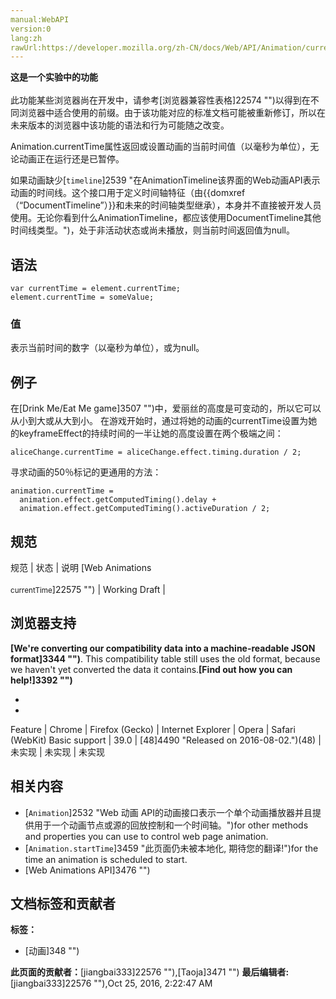 ```yaml
---
manual:WebAPI
version:0
lang:zh
rawUrl:https://developer.mozilla.org/zh-CN/docs/Web/API/Animation/currentTime
---
```






**这是一个实验中的功能**<br></br>此功能某些浏览器尚在开发中，请参考[浏览器兼容性表格]22574 "")以得到在不同浏览器中适合使用的前缀。由于该功能对应的标准文档可能被重新修订，所以在未来版本的浏览器中该功能的语法和行为可能随之改变。




Animation.currentTime属性返回或设置动画的当前时间值（以毫秒为单位），无论动画正在运行还是已暂停。



如果动画缺少[`timeline`]2539 "在AnimationTimeline该界面的Web动画API表示动画的时间线。这个接口用于定义时间轴特征（由{{domxref（“DocumentTimeline”）}}和未来的时间轴类型继承），本身并不直接被开发人员使用。无论你看到什么AnimationTimeline，都应该使用DocumentTimeline其他时间线类型。")，处于非活动状态或尚未播放，则当前时间返回值为null。


## 语法<a name="语法"></a>

```
var currentTime = element.currentTime;
element.currentTime = someValue;
```

### 值<a name="值"></a>


表示当前时间的数字（以毫秒为单位），或为null。


## 例子<a name="例子"></a>


在[Drink Me/Eat Me game]3507 "")中，爱丽丝的高度是可变动的，所以它可以从小到大或从大到小。 在游戏开始时，通过将她的动画的currentTime设置为她的keyframeEffect的持续时间的一半让她的高度设置在两个极端之间：


```
aliceChange.currentTime = aliceChange.effect.timing.duration / 2;
```


寻求动画的50％标记的更通用的方法：


```
animation.currentTime =
  animation.effect.getComputedTiming().delay +
  animation.effect.getComputedTiming().activeDuration / 2;
```

## 规范<a name="规范"></a>
规范 | 状态 | 说明 
[Web Animations<br></br><small>currentTime</small>]22575 "") | Working Draft |  


## 浏览器支持<a name="浏览器支持"></a>


**[We&#39;re converting our compatibility data into a machine-readable JSON format]3344 "")**. This compatibility table still uses the old format, because we haven&#39;t yet converted the data it contains.**[Find out how you can help!]3392 "")**


* 
* 
Feature | Chrome | Firefox (Gecko) | Internet Explorer | Opera | Safari (WebKit) 
Basic support | 39.0 | [48]4490 "Released on 2016-08-02.")(48) | 未实现 | 未实现 | 未实现 









## 相关内容<a name="相关内容"></a>

* [`Animation`]2532 "Web 动画 API的动画接口表示一个单个动画播放器并且提供用于一个动画节点或源的回放控制和一个时间轴。")for other methods and properties you can use to control web page animation.
* [`Animation.startTime`]3459 "此页面仍未被本地化, 期待您的翻译!")for the time an animation is scheduled to start.
* [Web Animations API]3476 "")



## 文档标签和贡献者
**标签：**
* [动画]348 "")

**此页面的贡献者：**[jiangbai333]22576 ""),[Taoja]3471 "")
**最后编辑者:**[jiangbai333]22576 ""),<time>Oct 25, 2016, 2:22:47 AM</time>


